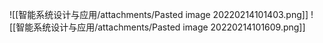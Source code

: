 ![[智能系统设计与应用/attachments/Pasted image 20220214101403.png]]
![[智能系统设计与应用/attachments/Pasted image 20220214101609.png]]